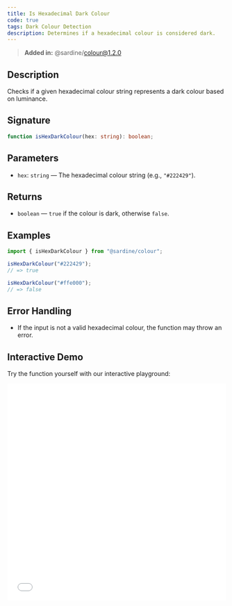```yaml
---
title: Is Hexadecimal Dark Colour
code: true
tags: Dark Colour Detection
description: Determines if a hexadecimal colour is considered dark.
---
```


> **Added in:** @sardine/colour@1.2.0

## Description

Checks if a given hexadecimal colour string represents a dark colour based on luminance.

## Signature

```typescript
function isHexDarkColour(hex: string): boolean;
```

## Parameters

- `hex`: `string` — The hexadecimal colour string (e.g., `"#222429"`).

## Returns

- `boolean` — `true` if the colour is dark, otherwise `false`.

## Examples

```typescript
import { isHexDarkColour } from "@sardine/colour";

isHexDarkColour("#222429");
// => true

isHexDarkColour("#ffe000");
// => false
```

## Error Handling

- If the input is not a valid hexadecimal colour, the function may throw an error.

## Interactive Demo

Try the function yourself with our interactive playground:

<iframe
  src="/playground/isHexDarkColour.html"
  title="isHexDarkColour"
  width="100%"
  height="500px"
  style="border:0; overflow:hidden;"
  sandbox="allow-scripts allow-same-origin"
></iframe>
